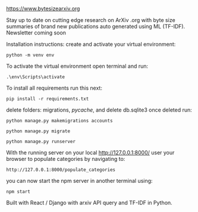 https://www.bytesizearxiv.org

Stay up to date on cutting edge research on ArXiv .org with byte size summaries of brand new publications auto generated using ML (TF-IDF).
Newsletter coming soon

Installation instructions:
  create and activate your virtual environment: 
  
    python -m venv env
    
  To activate the virtual environment open terminal and run:
  
    .\env\Scripts\activate
    
  To install all requirements run this next:
  
    pip install -r requirements.txt
    
  delete folders: migrations, _pycache_, and delete db.sqlite3
  once deleted run:
  
    python manage.py makemigrations accounts
    
    python manage.py migrate
    
    python manage.py runserver
  
  With the running server on your local http://127.0.0.1:8000/ user your browser to populate categories by navigating to:
    
    http://127.0.0.1:8000/populate_categories
    
  you can now start the npm server in another terminal using:
  
    npm start
  

Built with React / Django with arxiv API query and TF-IDF in Python.
